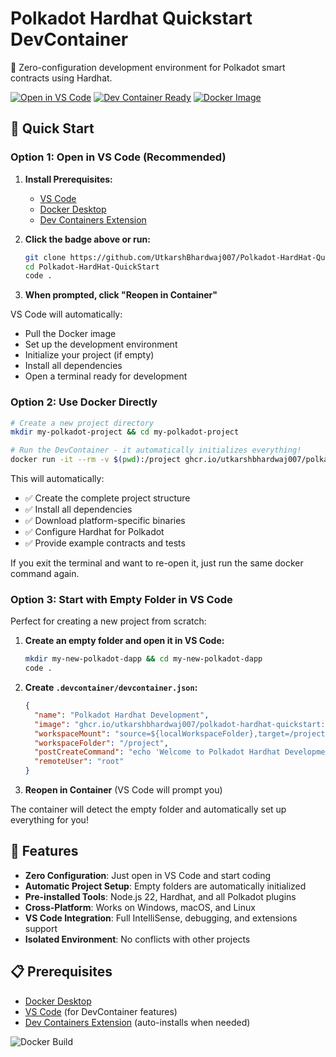 # Polkadot Hardhat Quickstart DevContainer

🚀 Zero-configuration development environment for Polkadot smart contracts using Hardhat.

[![Open in VS Code](https://img.shields.io/static/v1?logo=visualstudiocode&label=&message=Open%20in%20VS%20Code&labelColor=2c2c32&color=007ACC&logoColor=007ACC)](https://vscode.dev/redirect?url=vscode://ms-vscode-remote.remote-containers/cloneInVolume?url=https://github.com/UtkarshBhardwaj007/Polkadot-HardHat-QuickStart)
[![Dev Container Ready](https://img.shields.io/static/v1?label=Dev%20Container&message=Ready&color=blue&logo=docker)](https://vscode.dev/redirect?url=vscode://ms-vscode-remote.remote-containers/cloneInVolume?url=https://github.com/UtkarshBhardwaj007/Polkadot-HardHat-QuickStart)
[![Docker Image](https://img.shields.io/badge/Docker%20Image-ghcr.io-blue?logo=docker)](https://github.com/UtkarshBhardwaj007/Polkadot-HardHat-QuickStart/pkgs/container/polkadot-hardhat-quickstart)

## 🚀 Quick Start

### Option 1: Open in VS Code (Recommended)

1. **Install Prerequisites:**
   - [VS Code](https://code.visualstudio.com/)
   - [Docker Desktop](https://www.docker.com/products/docker-desktop/)
   - [Dev Containers Extension](https://marketplace.visualstudio.com/items?itemName=ms-vscode-remote.remote-containers)

2. **Click the badge above or run:**
   ```bash
   git clone https://github.com/UtkarshBhardwaj007/Polkadot-HardHat-QuickStart.git
   cd Polkadot-HardHat-QuickStart
   code .
   ```

3. **When prompted, click "Reopen in Container"**

VS Code will automatically:
- Pull the Docker image
- Set up the development environment
- Initialize your project (if empty)
- Install all dependencies
- Open a terminal ready for development

### Option 2: Use Docker Directly

```bash
# Create a new project directory
mkdir my-polkadot-project && cd my-polkadot-project

# Run the DevContainer - it automatically initializes everything!
docker run -it --rm -v $(pwd):/project ghcr.io/utkarshbhardwaj007/polkadot-hardhat-quickstart:latest
```

This will automatically:
- ✅ Create the complete project structure
- ✅ Install all dependencies
- ✅ Download platform-specific binaries
- ✅ Configure Hardhat for Polkadot
- ✅ Provide example contracts and tests

If you exit the terminal and want to re-open it, just run the same docker
command again.

### Option 3: Start with Empty Folder in VS Code

Perfect for creating a new project from scratch:

1. **Create an empty folder and open it in VS Code:**
   ```bash
   mkdir my-new-polkadot-dapp && cd my-new-polkadot-dapp
   code .
   ```

2. **Create `.devcontainer/devcontainer.json`:**
   ```json
   {
     "name": "Polkadot Hardhat Development",
     "image": "ghcr.io/utkarshbhardwaj007/polkadot-hardhat-quickstart:latest",
     "workspaceMount": "source=${localWorkspaceFolder},target=/project,type=bind",
     "workspaceFolder": "/project",
     "postCreateCommand": "echo 'Welcome to Polkadot Hardhat Development!'",
     "remoteUser": "root"
   }
   ```

3. **Reopen in Container** (VS Code will prompt you)

The container will detect the empty folder and automatically set up everything for you!

## 🎯 Features

- **Zero Configuration**: Just open in VS Code and start coding
- **Automatic Project Setup**: Empty folders are automatically initialized
- **Pre-installed Tools**: Node.js 22, Hardhat, and all Polkadot plugins
- **Cross-Platform**: Works on Windows, macOS, and Linux
- **VS Code Integration**: Full IntelliSense, debugging, and extensions support
- **Isolated Environment**: No conflicts with other projects

## 📋 Prerequisites

- [Docker Desktop](https://www.docker.com/products/docker-desktop/)
- [VS Code](https://code.visualstudio.com/) (for DevContainer features)
- [Dev Containers Extension](https://marketplace.visualstudio.com/items?itemName=ms-vscode-remote.remote-containers) (auto-installs when needed)

![Docker Build](https://github.com/UtkarshBhardwaj007/Polkadot-Hardhat-Quickstart/actions/workflows/docker-publish.yml/badge.svg)
